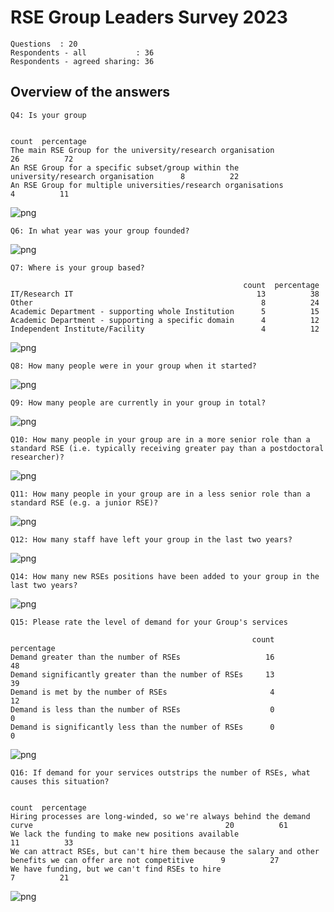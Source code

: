 # RSE Group Leaders Survey 2023

    Questions  : 20
    Respondents - all           : 36
    Respondents - agreed sharing: 36


## Overview of the answers

    
    Q4: Is your group
    
                                                                                          count  percentage
    The main RSE Group for the university/research organisation                              26          72
    An RSE Group for a specific subset/group within the university/research organisation      8          22
    An RSE Group for multiple universities/research organisations                             4          11



    
![png](report_files/report_4_1.png)
    


    Q6: In what year was your group founded?



    
![png](report_files/report_4_3.png)
    


    
    Q7: Where is your group based?
    
                                                        count  percentage
    IT/Research IT                                         13          38
    Other                                                   8          24
    Academic Department - supporting whole Institution      5          15
    Academic Department - supporting a specific domain      4          12
    Independent Institute/Facility                          4          12



    
![png](report_files/report_4_5.png)
    


    Q8: How many people were in your group when it started?



    
![png](report_files/report_4_7.png)
    


    Q9: How many people are currently in your group in total?



    
![png](report_files/report_4_9.png)
    


    Q10: How many people in your group are in a more senior role than a standard RSE (i.e. typically receiving greater pay than a postdoctoral researcher)?



    
![png](report_files/report_4_11.png)
    


    Q11: How many people in your group are in a less senior role than a standard RSE (e.g. a junior RSE)?



    
![png](report_files/report_4_13.png)
    


    Q12: How many staff have left your group in the last two years?



    
![png](report_files/report_4_15.png)
    


    Q14: How many new RSEs positions have been added to your group in the last two years?



    
![png](report_files/report_4_17.png)
    


    
    Q15: Please rate the level of demand for your Group's services
    
                                                          count  percentage
    Demand greater than the number of RSEs                   16          48
    Demand significantly greater than the number of RSEs     13          39
    Demand is met by the number of RSEs                       4          12
    Demand is less than the number of RSEs                    0           0
    Demand is significantly less than the number of RSEs      0           0



    
![png](report_files/report_4_19.png)
    


    
    Q16: If demand for your services outstrips the number of RSEs, what causes this situation?
    
                                                                                                                     count  percentage
    Hiring processes are long-winded, so we're always behind the demand curve                                           20          61
    We lack the funding to make new positions available                                                                 11          33
    We can attract RSEs, but can't hire them because the salary and other benefits we can offer are not competitive      9          27
    We have funding, but we can't find RSEs to hire                                                                      7          21



    
![png](report_files/report_4_21.png)
    

